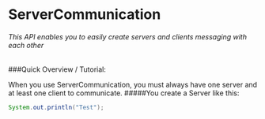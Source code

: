# ServerCommunication

###### This API enables you to easily create servers and clients messaging with each other


###Quick Overview / Tutorial:

When you use ServerCommunication, you must always have one server and at least one client to communicate.
#####You create a Server like this:
```java
System.out.println("Test");
```
